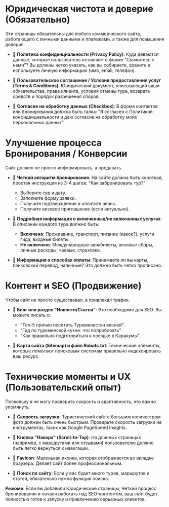 # Юридическая чистота и доверие (Обязательно)
Эти страницы обязательны для любого коммерческого сайта, работающего с личными данными и платежами, а также для повышения доверия.

- 📝 **Политика конфиденциальности (Privacy Policy)**: Куда деваются данные, которые пользователь оставляет в форме "Свяжитесь с нами"? Вы должны четко указать, как вы собираете, храните и используете личную информацию (имя, email, телефон).

- 📝 **Пользовательское соглашение / Условия предоставления услуг (Terms & Conditions)**: Юридический документ, описывающий ваши обязательства, права клиента, условия отмены тура, возврата средств и порядок разрешения споров.

- 📝 **Согласие на обработку данных (Checkbox)**: В форме контактов или бронирования должна быть галка: "Я согласен с Политикой конфиденциальности и даю согласие на обработку моих персональных данных".

# Улучшение процесса Бронирования / Конверсии
Сайт должен не просто информировать, а продавать.

- 📝 **Четкий алгоритм бронирования**: На сайте должна быть короткая, простая инструкция из 3-4 шагов: "Как забронировать тур?"
  - Выберите тур и дату.
  - Заполните форму заявки.
  - Получите подтверждение и оплатите аванс.
  - Получите визовое приглашение (если актуально).

- 📝 **Подробная информация о включенных/не включенных услугах**: В описании каждого тура должно быть:
  - **Включено**: Проживание, транспорт, питание (какое?), услуги гида, входные билеты.
  - **Не включено**: Международные авиабилеты, визовые сборы, личные расходы, чаевые, страховка.

- 📝 **Информация о способах оплаты**: Принимаете ли вы карты, банковский перевод, наличные? Это должно быть четко прописано.

# Контент и SEO (Продвижение)
Чтобы сайт не просто существовал, а привлекал трафик.

- 📝 **Блог или раздел "Новости/Статьи"**: Это необходимо для SEO. Вы можете писать о:
  - "Топ-5 причин посетить Туркменистан весной".
  - "Гид по туркменской кухне: что попробовать".
  - "Как правильно подготовиться к поездке в Каракумы".

- 📝 **Карта сайта (Sitemap) и файл Robots.txt**: Технические элементы, которые помогают поисковым системам правильно индексировать ваш ресурс.

# Технические моменты и UX (Пользовательский опыт)
Поскольку я не могу проверить скорость и адаптивность, это важно упомянуть.

- 📝 **Скорость загрузки**: Туристический сайт с большим количеством фото должен быть очень быстрым. Проверьте скорость загрузки на инструментах, таких как Google PageSpeed Insights.

- 📝 **Кнопка "Наверх" (Scroll-to-Top)**: На длинных страницах (например, с маршрутами или отзывами) пользователю должно быть легко вернуться к навигации.

- 📝 **Favicon**: Маленькая иконка, которая отображается во вкладке браузера. Делает сайт более профессиональным.

- 📝 **Поиск по сайту**: Если у вас будет много туров, маршрутов и статей, обязательно нужна функция поиска.

**Резюме**: Если вы добавили Юридические страницы, Четкий процесс бронирования и начали работать над SEO-контентом, ваш сайт будет полностью готов к запуску и привлечению серьезных клиентов.
